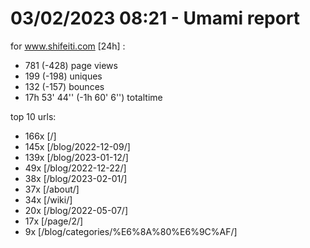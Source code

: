 # 03/02/2023 08:21 - Umami report
for www.shifeiti.com [24h] :

 - 781 (-428) page views
 - 199 (-198) uniques
 - 132 (-157) bounces
 - 17h 53' 44'' (-1h 60' 6'') totaltime


top 10 urls:
 - 166x [/]
 - 145x [/blog/2022-12-09/]
 - 139x [/blog/2023-01-12/]
 - 49x [/blog/2022-12-22/]
 - 38x [/blog/2023-02-01/]
 - 37x [/about/]
 - 34x [/wiki/]
 - 20x [/blog/2022-05-07/]
 - 17x [/page/2/]
 - 9x [/blog/categories/%E6%8A%80%E6%9C%AF/]


